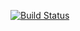 [![Build Status](https://travis-ci.org/jonasjeeliasson/quantum.svg?branch=master)](https://travis-ci.org/jonasjeeliasson/quantum)
